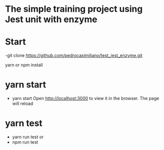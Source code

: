 # The simple training project using Jest unit with enzyme

# Start
-git clone https://github.com/pedrocaximiliano/test_jest_enzyme.git

 yarn or npm install

# yarn start

- yarn start
  Open [http://localhost:3000](http://localhost:3000) to view it in the browser. The page will reload 

# yarn test

- yarn run test
 or 
- npm run test


